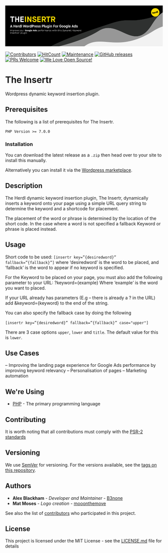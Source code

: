 ![The Insertr](.github/README/logo.png)

[![Contributors](https://img.shields.io/github/contributors/herdl/the-insertr)](https://github.com/herdl/the-insertr)
[![HitCount](http://hits.dwyl.io/herdl/the-insertr.svg)](https://github.com/herdl/the-insertr)
[![Maintenance](https://img.shields.io/badge/Maintained%3F-yes-green.svg)](https://github.com/herdl/the-insertr/graphs/commit-activity)
[![GitHub releases](https://img.shields.io/github/release/herdl/the-insertr.svg)](https://github.com/herdl/the-insertr/releases/)
[![PRs Welcome](https://img.shields.io/badge/PRs-welcome-brightgreen.svg)](http://makeapullrequest.com)
[![We Love Open Source!](https://badges.frapsoft.com/os/v3/open-source.svg?v=103)](https://github.com/herdl)

# The Insertr
Wordpress dynamic keyword insertion plugin.

## Prerequisites
The following is a list of prerequisites for The Insertr.
```
PHP Version >= 7.0.0
```

### Installation

You can download the latest release as a `.zip` then head over to your site to install this manually.

Alternatively you can install it via the [Wordpress marketplace](https://wordpress.org/plugins/the-insertr/).

## Description

The Herdl dynamic keyword insertion plugin, The Insertr, dynamically inserts a keyword onto your page using a simple URL query string to determine the keyword and a shortcode for placement.

The placement of the word or phrase is determined by the location of the short code. In the case where a word is not specified a fallback Keyword or phrase is placed instead.

## Usage

Short code to be used: `[insertr key=”{desiredword}” fallback=”{fallback}”]` where ‘desiredword’ is the word to be placed, and ‘fallback’ is the word to appear if no keyword is specified.

For the Keyword to be placed on your page, you must also add the following parameter to your URL: ?keyword={example} Where ‘example’ is the word you want to placed.

If your URL already has parameters (E.g – there is already a ? in the URL) add &keyword={keyword} to the end of the string.

You can also specify the fallback case by doing the following

`[insertr key=”{desiredword}” fallback=”{fallback}” case="upper"]`

There are 3 case options `upper`, `lower` and `title`. The default value for this is `lower`.

## Use Cases
– Improving the landing page experience for Google Ads performance by improving keyword relevancy
– Personalisation of pages
– Marketing automation

## We're Using
* [PHP](https://www.php.net/) - The primary programming language

## Contributing
It is worth noting that all contributions must comply with the [PSR-2 standards](https://github.com/php-fig/fig-standards/blob/master/accepted/PSR-2-coding-style-guide.md)

## Versioning
We use [SemVer](http://semver.org/) for versioning. For the versions available, see the [tags on this repository](https://github.com/herdl/the-insertr/tags). 

## Authors
* **Alex Blackham** - *Developer and Maintainer* - [B3none](https://github.com/b3none)
* **Mat Moses** - *Logo creation* - [mooonthemove](https://instagram.com/mooonthemove)

See also the list of [contributors](https://github.com/herdl/the-insertr/contributors) who participated in this project.

## License
This project is licensed under the MIT License - see the [LICENSE.md](LICENSE.md) file for details

